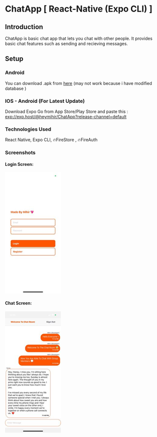 # ChatApp [ React-Native (Expo CLI) ] 

## Introduction

ChatApp is basic chat app that lets you chat with other people. It provides basic chat features such as sending and recieving messages.

## Setup

### Android 

You can download .apk from [here](https://exp-shell-app-assets.s3.us-west-1.amazonaws.com/android/%40heymihir/ChatApp-8d9a76d42781426d9008c7ef1bc9b81f-signed.apk) (may not work because i have modified database )

### IOS - Android (For Latest Update)

Download Expo Go from App Store/Play Store and paste this :   <exp://exp.host/@heymihir/ChatApp?release-channel=default>

### Technologies Used

React Native, Expo CLI, 🔥FireStore , 🔥FireAuth

### Screenshots

#### Login Screen:    
![alt text][ss1]

#### Chat Screen: 
![alt text][ss2]    

[ss1]: https://github.com/alltimenoob/ChatApp/blob/master/ss-1.jpeg "! Available"

[ss2]: https://github.com/alltimenoob/ChatApp/blob/master/ss-2.jpeg "! Available"
